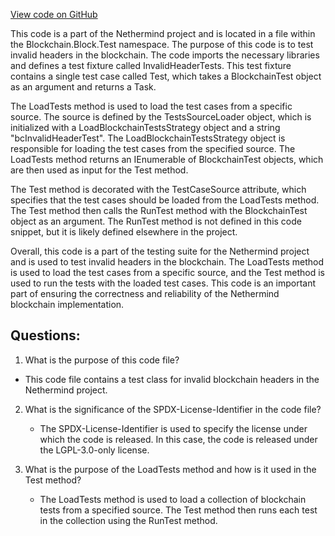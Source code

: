 [View code on GitHub](https://github.com/NethermindEth/nethermind/src/Nethermind/Ethereum.Blockchain.Block.Test/InvalidHeaderTests.cs)

This code is a part of the Nethermind project and is located in a file within the Blockchain.Block.Test namespace. The purpose of this code is to test invalid headers in the blockchain. The code imports the necessary libraries and defines a test fixture called InvalidHeaderTests. This test fixture contains a single test case called Test, which takes a BlockchainTest object as an argument and returns a Task. 

The LoadTests method is used to load the test cases from a specific source. The source is defined by the TestsSourceLoader object, which is initialized with a LoadBlockchainTestsStrategy object and a string "bcInvalidHeaderTest". The LoadBlockchainTestsStrategy object is responsible for loading the test cases from the specified source. The LoadTests method returns an IEnumerable of BlockchainTest objects, which are then used as input for the Test method.

The Test method is decorated with the TestCaseSource attribute, which specifies that the test cases should be loaded from the LoadTests method. The Test method then calls the RunTest method with the BlockchainTest object as an argument. The RunTest method is not defined in this code snippet, but it is likely defined elsewhere in the project.

Overall, this code is a part of the testing suite for the Nethermind project and is used to test invalid headers in the blockchain. The LoadTests method is used to load the test cases from a specific source, and the Test method is used to run the tests with the loaded test cases. This code is an important part of ensuring the correctness and reliability of the Nethermind blockchain implementation.
## Questions: 
 1. What is the purpose of this code file?
   - This code file contains a test class for invalid blockchain headers in the Nethermind project.

2. What is the significance of the SPDX-License-Identifier in the code file?
   - The SPDX-License-Identifier is used to specify the license under which the code is released. In this case, the code is released under the LGPL-3.0-only license.

3. What is the purpose of the LoadTests method and how is it used in the Test method?
   - The LoadTests method is used to load a collection of blockchain tests from a specified source. The Test method then runs each test in the collection using the RunTest method.